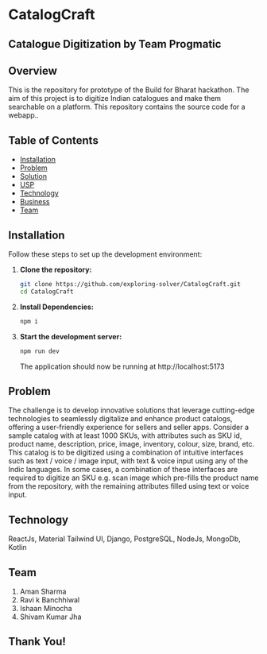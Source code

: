 # CatalogCraft
## Catalogue Digitization by Team Progmatic

## Overview

This is the repository for prototype of the Build for Bharat hackathon. The aim of this project is to digitize Indian catalogues and make them searchable on a platform. This repository contains the source code for a webapp..

## Table of Contents

- [Installation](#installation)
- [Problem](#problem)
- [Solution](#solution)
- [USP](#usp)
- [Technology](#technology)
- [Business](#business)
- [Team](#team)

## Installation

Follow these steps to set up the development environment:

1. **Clone the repository:**

   ```bash
   git clone https://github.com/exploring-solver/CatalogCraft.git
   cd CatalogCraft

   ```

2. **Install Dependencies:**

   ```bash
   npm i

   ```

3. **Start the development server:**

   ```bash
   npm run dev

   ```
   The application should now be running at http://localhost:5173

## Problem
The challenge is to develop innovative solutions that leverage cutting-edge technologies to seamlessly digitalize and enhance product catalogs, offering a user-friendly experience for sellers and seller apps.
Consider a sample catalog with at least 1000 SKUs, with attributes such as SKU id, product name, description, price, image, inventory, colour, size, brand, etc.
This catalog is to be digitized using a combination of intuitive interfaces such as text / voice / image input, with text & voice input using any of the Indic languages.
In some cases, a combination of these interfaces are required to digitize an SKU e.g. scan image which pre-fills the product name from the repository, with the remaining attributes filled using text or voice input.

## Technology

ReactJs, Material Tailwind UI, Django, PostgreSQL, NodeJs, MongoDb, Kotlin

## Team

1. Aman Sharma
2. Ravi k Banchhiwal
3. Ishaan Minocha
4. Shivam Kumar Jha


## Thank You!

